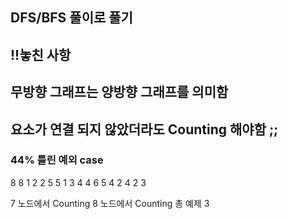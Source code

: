 

## DFS/BFS 풀이로 풀기 
## !!놓친 사항 
## 무방향 그래프는 양방향 그래프를 의미함 
## 요소가 연결 되지 않았더라도 Counting 해야함 ;; 
### 44% 틀린 예외 case
8 8
1 2
2 5
5 1
3 4
4 6
5 4
2 4
2 3


7 노드에서 Counting
8 노드에서 Counting 
총 예제 3 